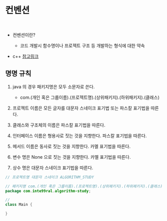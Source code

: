 # 컨벤션

</br>

- 컨벤션이란?

  - 코드 개발시 함수명이나 프로젝트 구조 등 개발하는 형식에 대한 약속

- c++ [참고링크](https://docs.popekim.com/ko/coding-standards/cpp)

## 명명 규칙

1. java 의 경우 패키지명은 모두 소문자로 쓴다.

   - com.(개인 혹은 그룹이름).(프로젝트명).(상위패키지).(하위패키지).(클래스)

2. 프로젝트 이름은 모든 글자를 대문자 스네이크 표기법 또는 파스칼 표기법을 따른다.
3. 클래스와 구조체의 이름은 파스칼 표기법을 따른다.
4. 인터페이스 이름은 형용사로 짓는 것을 지향한다. 파스칼 표기법을 따른다.
5. 메서드 이름은 동사로 짓는 것을 지향한다. 카멜 표기법을 따른다.
6. 변수 명은 None 으로 짓는 것을 지향한다. 카멜 표기법을 따른다.
7. 상수 명은 대문자 스네이크 표기법을 따른다.

```java
// 프로젝트명 대문자 스네이크 ALGORITHM_STUDY

// 패키지명 com.(개인 혹은 그룹이름).(프로젝트명).(상위패키지).(하위패키지).(클래스)
package com.inte99ral.algorithm-study;

//
class Main {

}



```
